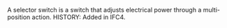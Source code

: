A selector switch is a switch that adjusts electrical power through a multi-position action.  HISTORY: Added in IFC4.